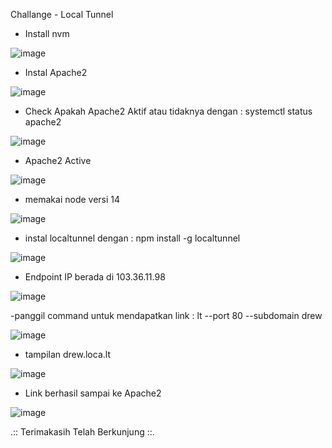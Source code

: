 Challange - Local Tunnel 

- Install nvm

![image](https://github.com/Drewsans/devops17-dumbways-Tesar-Nurrizky/assets/118201274/89d7463d-e629-41c2-b68e-e05cfb669f38)

- Instal Apache2

![image](https://github.com/Drewsans/devops17-dumbways-Tesar-Nurrizky/assets/118201274/329eec2b-9eeb-4d1d-b57f-4e2aaf5e98f9)

- Check Apakah Apache2 Aktif atau tidaknya dengan : systemctl status apache2

![image](https://github.com/Drewsans/devops17-dumbways-Tesar-Nurrizky/assets/118201274/d865aae6-a28f-4418-b5e3-3e8bca755b4a)

- Apache2 Active

![image](https://github.com/Drewsans/devops17-dumbways-Tesar-Nurrizky/assets/118201274/a76feff5-53a1-4885-a9de-a12e95a4ef7a)

- memakai node versi 14

![image](https://github.com/Drewsans/devops17-dumbways-Tesar-Nurrizky/assets/118201274/a058a782-7578-4bc0-ade6-f90145ab6d23)

- instal localtunnel dengan : npm install -g localtunnel

![image](https://github.com/Drewsans/devops17-dumbways-Tesar-Nurrizky/assets/118201274/6b2ea1e5-2d06-4c8e-8331-05109735a513)

- Endpoint IP berada di 103.36.11.98

![image](https://github.com/Drewsans/devops17-dumbways-Tesar-Nurrizky/assets/118201274/63890c2e-4186-423c-86f0-e1a47c4e74c2)

-panggil command untuk mendapatkan link : lt --port 80 --subdomain drew

![image](https://github.com/Drewsans/devops17-dumbways-Tesar-Nurrizky/assets/118201274/68434404-63a0-4667-9afc-85e7e721a2d5)

- tampilan drew.loca.lt

![image](https://github.com/Drewsans/devops17-dumbways-Tesar-Nurrizky/assets/118201274/d0eff638-1677-48c0-b37a-afb0137ae8ff)

- Link berhasil sampai ke Apache2

![image](https://github.com/Drewsans/devops17-dumbways-Tesar-Nurrizky/assets/118201274/6b13efce-89fb-42e3-98d5-b1d84ea48e2e)

.:: Terimakasih Telah Berkunjung ::.
